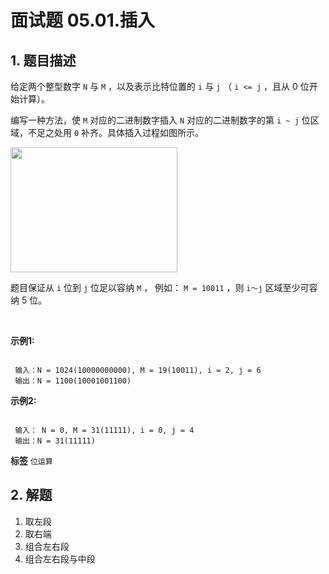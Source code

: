 # 面试题 05.01.插入

## 1. 题目描述

给定两个整型数字 `N` 与 `M` ，以及表示比特位置的 `i` 与 `j` （ `i <= j` ，且从 0 位开始计算）。

编写一种方法，使 `M` 对应的二进制数字插入 `N` 对应的二进制数字的第 `i ~ j` 位区域，不足之处用 `0` 补齐。具体插入过程如图所示。

<img alt="" src="https://pic.leetcode-cn.com/1610104070-NuLVQi-05.01.gif" style="width: 267px; height: 200px;" />

题目保证从 `i` 位到 `j` 位足以容纳 `M` ， 例如： `M = 10011` ，则 `i～j` 区域至少可容纳 5 位。

 

 **示例1:** 

```

 输入：N = 1024(10000000000), M = 19(10011), i = 2, j = 6
 输出：N = 1100(10001001100)

```
 **示例2:** 

```

 输入： N = 0, M = 31(11111), i = 0, j = 4
 输出：N = 31(11111)

```
 
**标签**
`位运算` 


## 2. 解题
1. 取左段
2. 取右端
3. 组合左右段
4. 组合左右段与中段

